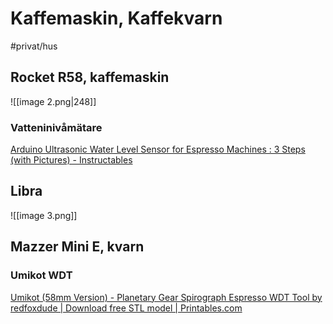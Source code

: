 # Kaffemaskin, Kaffekvarn

#privat/hus

## Rocket R58, kaffemaskin
![[image 2.png|248]]

### Vatteninivåmätare
[Arduino Ultrasonic Water Level Sensor for Espresso Machines : 3 Steps (with Pictures) - Instructables](https://www.instructables.com/Espresso-Ultrasonic-Water-level-Sensor-UWS/)


## Libra
![[image 3.png]]

## Mazzer Mini E, kvarn



### Umikot WDT
[Umikot \(58mm Version\) - Planetary Gear Spirograph Espresso WDT Tool by redfoxdude | Download free STL model | Printables.com](https://www.printables.com/model/481587-umikot-58mm-version-planetary-gear-spirograph-espr)